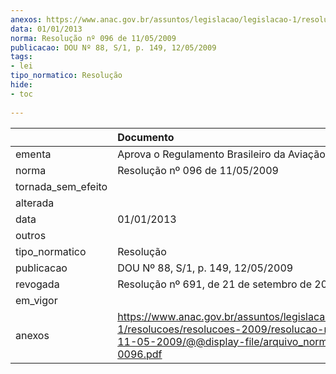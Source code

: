 ```yaml
---
anexos: https://www.anac.gov.br/assuntos/legislacao/legislacao-1/resolucoes/resolucoes-2009/resolucao-no-096-de-11-05-2009/@@display-file/arquivo_norma/RA2009-0096.pdf
data: 01/01/2013
norma: Resolução nº 096 de 11/05/2009
publicacao: DOU Nº 88, S/1, p. 149, 12/05/2009
tags:
- lei
tipo_normatico: Resolução
hide: 
- toc 
 
---
```


|                    | Documento                                                                                                                                                       |
|:-------------------|:----------------------------------------------------------------------------------------------------------------------------------------------------------------|
| ementa             | Aprova o Regulamento Brasileiro da Aviação Civil 139.                                                                                                           |
| norma              | Resolução nº 096 de 11/05/2009                                                                                                                                  |
| tornada_sem_efeito |                                                                                                                                                                 |
| alterada           |                                                                                                                                                                 |
| data               | 01/01/2013                                                                                                                                                      |
| outros             |                                                                                                                                                                 |
| tipo_normatico     | Resolução                                                                                                                                                       |
| publicacao         | DOU Nº 88, S/1, p. 149, 12/05/2009                                                                                                                              |
| revogada           | Resolução nº 691, de 21 de setembro de 2022                                                                                                                     |
| em_vigor           |                                                                                                                                                                 |
| anexos             | https://www.anac.gov.br/assuntos/legislacao/legislacao-1/resolucoes/resolucoes-2009/resolucao-no-096-de-11-05-2009/@@display-file/arquivo_norma/RA2009-0096.pdf |
